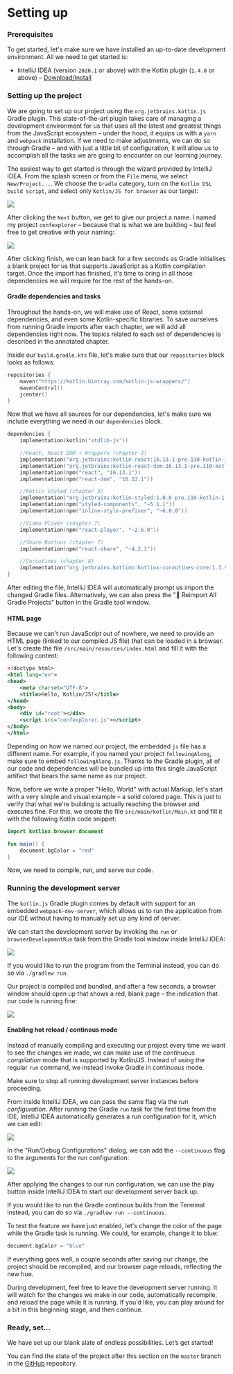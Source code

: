 # Setting up

### Prerequisites

To get started, let's make sure we have installed an up-to-date development environment. All we need to get started is:

- IntelliJ IDEA (version `2020.1` or above) with the Kotlin plugin (`1.4.0` or above) – [Download/Install](https://www.jetbrains.com/idea/download/)


### Setting up the project

We are going to set up our project using the `org.jetbrains.kotlin.js` Gradle plugin. This state-of-the-art plugin takes care of managing a development environment for us that uses all the latest and greatest things from the JavaScript ecosystem – under the hood, it equips us with a `yarn` and `webpack` installation. If we need to make adjustments, we can do so through Gradle – and with just a little bit of configuration, it will allow us to accomplish all the tasks we are going to encounter on our learning journey.

The easiest way to get started is through the wizard provided by IntelliJ IDEA. From the splash screen or from the `File` menu, we select `New/Project...`. We choose the `Gradle` category, turn on the `Kotlin DSL build script`, and select only `Kotlin/JS for browser` as our target:

![](./assets/new_gradle_project.png)

After clicking the `Next` button, we get to give our project a name. I named my project `confexplorer` – because that is what we are building – but feel free to get creative with your naming:

![](./assets/confexplorer.png)

After clicking finish, we can lean back for a few seconds as Gradle initialises a blank project for us that supports JavaScript as a Kotlin compilation target. Once the import has finished, it's time to bring in all those dependencies we will require for the rest of the hands-on.

#### Gradle dependencies and tasks

Throughout the hands-on, we will make use of React, some external dependencies, and even some Kotlin-specific libraries. To save ourselves from running Gradle imports after each chapter, we will add all dependencies right now. The topics related to each set of dependencies is described in the annotated chapter.

Inside our `build.gradle.kts` file, let's make sure that our `repositories` block looks as follows:

```kotlin
repositories {
    maven("https://kotlin.bintray.com/kotlin-js-wrappers/")
    mavenCentral()
    jcenter()
}
```

Now that we have all sources for our dependencies, let's make sure we include everything we need in our `dependencies` block.

```kotlin
dependencies {
    implementation(kotlin("stdlib-js"))

    //React, React DOM + Wrappers (chapter 3)
    implementation("org.jetbrains:kotlin-react:16.13.1-pre.110-kotlin-1.4.0")
    implementation("org.jetbrains:kotlin-react-dom:16.13.1-pre.110-kotlin-1.4.0")
    implementation(npm("react", "16.13.1"))
    implementation(npm("react-dom", "16.13.1"))

    //Kotlin Styled (chapter 3)
    implementation("org.jetbrains:kotlin-styled:1.0.0-pre.110-kotlin-1.4.0")
    implementation(npm("styled-components", "~5.1.1"))
    implementation(npm("inline-style-prefixer", "~6.0.0"))

    //Video Player (chapter 7)
    implementation(npm("react-player", "~2.6.0"))

    //Share Buttons (chapter 7)
    implementation(npm("react-share", "~4.2.1"))

    //Coroutines (chapter 8)
    implementation("org.jetbrains.kotlinx:kotlinx-coroutines-core:1.3.9")
}
```

After editing the file, IntelliJ IDEA will automatically prompt us import the changed Gradle files. Alternatively, we can also press the "🔁 Reimport All Gradle Projects" button in the Gradle tool window.

#### HTML page

Because we can't run JavaScript out of nowhere, we need to provide an HTML page (linked to our compiled JS file) that can be loaded in a browser. Let's create the file `/src/main/resources/index.html` and fill it with the following content:

```xml
<!doctype html>
<html lang="en">
<head>
    <meta charset="UTF-8">
    <title>Hello, Kotlin/JS!</title>
</head>
<body>
    <div id="root"></div>
    <script src="confexplorer.js"></script>
</body>
</html>
```

Depending on how we named our project, the embedded `js` file has a different name. For example, if you named your project `followingAlong`, make sure to embed `followingAlong.js`. Thanks to the Gradle plugin, all of our code and dependencies will be bundled up into this single JavaScript artifact that bears the same name as our project.

Now, before we write a proper "Hello, World" with actual Markup, let's start with a very simple and visual example – a solid colored page. This is just to verify that what we're building is actually reaching the browser and executes fine. For this, we create the file `src/main/kotlin/Main.kt` and fill it with the following Kotlin code snippet:

```kotlin
import kotlinx.browser.document

fun main() {
    document.bgColor = "red"
}
```

Now, we need to compile, run, and serve our code.

### Running the development server

The `kotlin.js` Gradle plugin comes by default with support for an embedded `webpack-dev-server`, which allows us to run the application from our IDE without having to manually set up any kind of server.

We can start the development server by invoking the `run` or `browserDevelopmentRun` task from the Gradle tool window inside IntelliJ IDEA:

![](./assets/browserDevelopmentRun.png)

If you would like to run the program from the Terminal instead, you can do so via `./gradlew run`.

Our project is compiled and bundled, and after a few seconds, a browser window should open up that shows a red, blank page – the indication that our code is running fine:

![](./assets/redPage.png)

#### Enabling hot reload / continous mode

Instead of manually compiling and executing our project every time we want to see the changes we made, we can make use of the _continuous compilation_ mode that is supported by Kotlin/JS. Instead of using the regular `run` command, we instead invoke Gradle in _continuous_ mode.

Make sure to stop all running development server instances before proceeding.

From inside IntelliJ IDEA, we can pass the same flag via the _run configuration_. After running the Gradle `run` task for the first time from the IDE, IntelliJ IDEA automatically generates a run configuration for it, which we can edit:

![](./assets/editConfigurations.png)

In the "Run/Debug Configurations" dialog, we can add the `--continuous` flag to the arguments for the run configuration:

![](./assets/continuous.png)

After applying the changes to our run configuration, we can use the play button inside IntelliJ IDEA to start our development server back up.

If you would like to run the Gradle continous builds from the Terminal instead, you can do so via `./gradlew run --continuous`.

To test the feature we have just enabled, let's change the color of the page while the Gradle task is running. We could, for example, change it to blue:

```kotlin
document.bgColor = "blue"
```

If everything goes well, a couple seconds after saving our change, the project should be recompiled, and our browser page reloads, reflecting the new hue.

During development, feel free to leave the development server running. It will watch for the changes we make in our code, automatically recompile, and reload the page while it is running. If you'd like, you can play around for a bit in this beginning stage, and then continue.

### Ready, set...

We have set up our blank slate of endless possibilities. Let’s get started!

You can find the state of the project after this section on the `master` branch in the [GitHub](https://github.com/kotlin-hands-on/web-app-react-kotlin-js-gradle/tree/master) repository.

